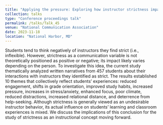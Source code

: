 ```yaml
---
title: "Applying the pressure: Exploring how instructor strictness impacts students’ individual classroom experiences."
collection: talks
type: "Conference proceedings talk"
permalink: /talks/Talk_45
venue: "National Communication Association"
date: 2023-11-18
location: "National Harbor, MD"
---
```


Students tend to think negatively of instructors they find strict (i.e., inflexible). However, strictness as a communication variable is not theoretically positioned as positive or negative; its impact likely varies depending on the person. To investigate this idea, the current study thematically analyzed written narratives from 457 students about their interactions with instructors they identified as strict. The results established 10 themes that collectively reflect students’ experiences: reduced engagement, shifts in grade orientation, improved study habits, increased pressure, increases in stress/anxiety, enhanced focus, poor climate, reduced distractions, increased relational distance, and deterrence from help-seeking. Although strictness is generally viewed as an undesirable instructor behavior, its actual influence on students’ learning and classroom experiences is mixed. We discuss the implications of this conclusion for the study of strictness as an instructional concept moving forward.